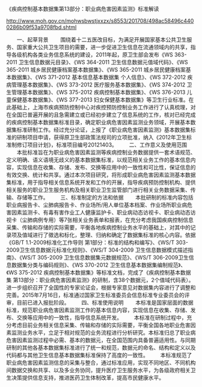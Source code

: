 《疾病控制基本数据集第13部分：职业病危害因素监测》标准解读


http://www.moh.gov.cn/mohwsbwstjxxzx/s8553/201708/498ac58496c4400286b09f53a9708fbd.shtml

　　一、起草背景
　　围绕着十二五医改目标，为满足开展国家基本公共卫生服务、国家重大公共卫生项目的需要，进一步促进卫生信息在流通领域内的共享，指导各级机构各类业务信息系统的建设，2011年起，原卫生部会发布《WS 363-2011 卫生信息数据元目录》、《WS 364-2011 卫生信息数据元值域代码》、《WS 365-2011 城乡居民健康档案基本数据集》、《WS 365-2011 城乡居民健康档案基本数据集》、《WS 371-2012 基本信息基本数据集 个人信息》、《WS 372-2012 疾病管理基本数据集》、《WS 373-2012 医疗服务基本数据集》、《WS 374-2012 卫生管理基本数据集》、《WS 375-2012 疾病控制基本数据集》、《WS 376-2013 儿童保健基本数据集》、《WS 377-2013 妇女保健基本数据集》等卫生行业标准。在此基础上，上海市疾病预防控制中心对疾控预防控制业务工作进行了认真梳理，对在全国已普遍开展的且急需建立或已经初步建立了信息系统的工作，核对已经完成的疾病控制基本数据集标准目录，确定职业病危害因素监测业务领域，开展基本数据集标准研制工作。经过充分论证，上报了《职业病危害因素监测》基本数据集标准的研制项目申请，获得原卫生部政策法规司的立项批准，纳入《2012年卫生标准制修订项目计划》，标准项目编号20121403。 
　　二、工作意义及使用范围
　　本批标准旨在为职业病危害因素监测等疾病控制业务数据提供一套术语规范、定义明确、语义语境无歧义的基本数据集标准，以规范相关业务工作的基本信息内容，实现信息在收集、存储、发布、交换等应用中的一致性和可比性，保证信息的有效交换、统计和共享。通过本次项目研究，将形成职业病危害因素监测基本数据集标准，用于指导相关信息系统开发和工作的开展，指导疾病预防控制机构、提供相关服务的职业卫生服务机构及相关职业卫生监管部门进行相关业务数据采集、传输、存储等工作。
　　三、标准制定的方法和依据
　　本批研制的标准内容包括职业病报告卡、尘肺病报告卡、作业场所/用人单位基本档案、作业场所职业病危害因素监测卡、有毒有害作业工人健康监护卡、职业病动态访视卡、职业病动态访视卡（尘肺病例专用）等7张相关业务表单和报表，在充分考虑我国疾病控制信息采集、传输和存储的实际需要，平衡各地疾病控制业务水平的基础上，对其中的记录项及值域进行了徵选和标化，整理、归纳和确定了数据集标准的核心内容。依据《GB/T 1.1-2009标准化工作导则 第1部分：标准的结构和编写》、《WS/T 303-2009卫生信息数据元标准化规则》、《WS/T 304-2009 卫生信息数据模式描述指南》、《WS/T 305-2009 卫生信息数据集元数据规范》、《WS/T 306-2009卫生信息数据集分类与编码规则》、《WS 370-2012 卫生信息基本数据集编制规范》、《WS 375-2012 疾病控制基本数据集》等标准文档，完成了《疾病控制基本数据集 第13部分：职业病危害因素监测》的研制，含38个数据元，2个值域代码表）。进一步组织召开了全国性的专家论证会，根据专家意见对数据集内容进行了调整和完善。2015年7月16日，标准通过国家卫生标准委员会信息标准专业委员会的评审，目前已进入报批阶段。
　　四、标准使用说明
　　本标准是国家层面的数据标准，规范职业病危害因素监测工作的基本信息内容，实现信息在收集、存储、发布、交换等应用中的一致性，指导信息系统开发。
　　本标准在研制过程中，充分考虑目前业务相关信息采集、传输和存储的实际需要，平衡全国各地职业危害因素监测业务水平，立足于相对规范的业务流程进行分析研究。本标准归总了职业病危害因素监测过程中必需、基本的数据元，在全国范围内具备普遍适用性。与同期研制的其他各基本数据集标准进行了统一和规范，数据元的命名、结构和定义以及代码都与其他卫生信息基本数据集标准保持了高度的一致性。
　　本标准规范了职业病危害因素监测信息的采集与整合，通过标准应用，实现不同地区、不同机构间数据交换和共享、以及多业务协同，提升医疗卫生服务水平，为各级政府相关卫生决策提供信息支持，推进医药卫生体制改革，提高市民健康水平。

